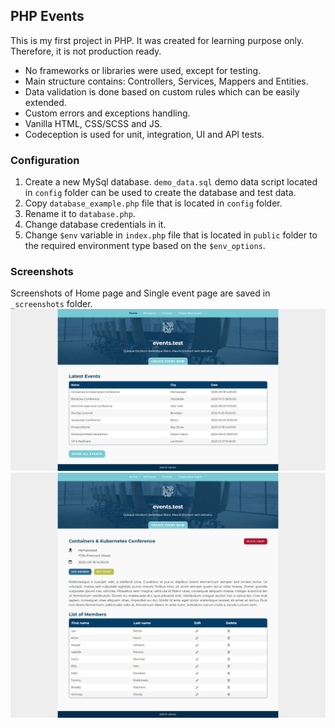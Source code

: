## PHP Events

This is my first project in PHP. It was created for learning purpose only. Therefore, it is not production ready.

* No frameworks or libraries were used, except for testing.
* Main structure contains: Controllers, Services, Mappers and Entities.
* Data validation is done based on custom rules which can be easily extended.
* Custom errors and exceptions handling.
* Vanilla HTML, CSS/SCSS and JS.
* Codeception is used for unit, integration, UI and API tests.

### Configuration
1. Create a new MySql database. `demo_data.sql` demo data script located in `config` folder can be used to create the database and test data.
1. Copy `database_example.php` file that is located in `config` folder.
1. Rename it to `database.php`.
1. Change database credentials in it.
1. Change `$env` variable in `index.php` file that is located in `public` folder to the required environment type based on the `$env_options`.

### Screenshots
Screenshots of Home page and Single event page are saved in `_screenshots` folder.
![Home page - large](/_screenshots/preview_01_large.png "Home page - large]")
![Single event page - large](/_screenshots/preview_02_large.png "Single event page - large]")